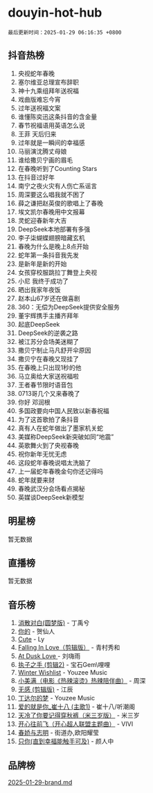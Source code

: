 # douyin-hot-hub

`最后更新时间：2025-01-29 06:16:35 +0800`

## 抖音热榜

1. 央视蛇年春晚
1. 塞尔维亚总理宣布辞职
1. 神十九乘组拜年送祝福
1. 戏曲版难忘今宵
1. 过年送祝福文案
1. 谁懂陈奕迅这条抖音的含金量
1. 春节祝福语用英语怎么说
1. 王菲 天后归来
1. 过年就是一瞬间的幸福感
1. 马丽演沈腾丈母娘
1. 谁给撒贝宁画的眉毛
1. 在春晚听到了Counting Stars
1. 在抖音过好年
1. 南宁之夜火灾有人伤亡系谣言
1. 周深要这么唱我就不困了
1. 薛之谦把赵英俊的歌唱上了春晚
1. 埃文凯尔春晚用中文报幕
1. 灵蛇迎春新年大吉
1. DeepSeek本地部署有多强
1. 李子柒蝴蝶翅膀暗藏玄机
1. 春晚为什么是晚上8点开始
1. 蛇年第一条抖音我先发
1. 是新年是新的开始
1. 女孩穿校服跳拉丁舞登上央视
1. 小尼 我终于成功了
1. 晒出我家年夜饭
1. 赵本山67岁还在做喜剧
1. 360：无偿为DeepSeek提供安全服务
1. 董宇辉携手主播齐拜年
1. 起底DeepSeek
1. DeepSeek的逆袭之路
1. 被江苏分会场美迷糊了
1. 撒贝宁制止马凡舒开伞原因
1. 撒贝宁在春晚又现挂了
1. 在春晚上只出现1秒的他
1. 马立奥给大家送祝福啦
1. 王者春节限时语音包
1. 0713哥几个又来春晚了
1. 你好 邓润根
1. 多国政要向中国人民致以新春祝福
1. 为了这首歌拍了条抖音
1. 真有人在蛇年做出了墨家机关蛇
1. 美媒称DeepSeek新突破如同“地震”
1. 英歌舞火到了央视春晚
1. 祝你新年无忧无虑
1. 这段蛇年春晚说唱太洗脑了
1. 上一届蛇年春晚金句你还记得吗
1. 蛇年就要来财
1. 春晚武汉分会场看点揭秘
1. 英媒谈DeepSeek新模型

## 明星榜

暂无数据

## 直播榜

暂无数据

## 音乐榜

1. [消散对白(圆梦版)](https://sf5-hl-cdn-tos.douyinstatic.com/obj/tos-cn-ve-2774/og4jB5I5IizzoZVAAAzWgBMAsMDWoArfwBOiFs) - 丁禹兮
1. [你的](https://sf6-cdn-tos.douyinstatic.com/obj/tos-cn-ve-2774/oYuIeKf42jB7sEV6B2upMdpYAgfrQWj0FeRegh) - 贺仙人
1. [Cute](https://sf5-hl-cdn-tos.douyinstatic.com/obj/tos-cn-ve-2774/o4IbIzHWKAAB4wsS5qMBRiiAlEBGTpQRNfFvuo) - Ly
1. [Falling In Love（剪辑版）](https://sf5-hl-cdn-tos.douyinstatic.com/obj/tos-cn-ve-2774/o8ajpA8zzgBPahbBIO8AcKGBLJezFCRd1wfP9f) - 青村秀和
1. [ At Dusk  Love ](https://sf5-hl-cdn-tos.douyinstatic.com/obj/tos-cn-ve-2774/o8CrpCf5CaYgI4ZrtQgMQAFEfuGqNnRSDQAPBc) - 刘嗨雨
1. [执子之手 (剪辑2)](https://sf5-hl-cdn-tos.douyinstatic.com/obj/tos-cn-ve-2774/oUoZLQjCc31XzqsBnBQUNgeKtYPBcgbFDwtfcu) - 宝石Gem\哩哩
1. [Winter Wishlist](https://sf5-hl-cdn-tos.douyinstatic.com/obj/tos-cn-ve-2774/oIIgUOeamCFCVAzxN6MFRLIBlLGpUqQxeeHrLE) - Youzee Music
1. [小美满（电影《热辣滚烫》热辣陪伴曲）](https://sf5-hl-cdn-tos.douyinstatic.com/obj/tos-cn-ve-2774/o0GAn2lSgfZIDUgtevCGDQYnFg4CwnrBaxbTZL) - 周深
1. [无感 (剪辑版)](https://sf5-hl-cdn-tos.douyinstatic.com/obj/tos-cn-ve-2774/o0eIsUzJBDlQaQFC5OFlgbMEZC1TFYBftOBn6p) - 江辰
1. [丁达尔的梦](https://sf5-hl-cdn-tos.douyinstatic.com/obj/tos-cn-ve-2774/oMU3WirUZBVQkAC9ccG5P2IQirziZM2RTInUY) - Youzee Music
1. [爱的就是你_崔十八 (主歌1)](https://sf5-hl-cdn-tos.douyinstatic.com/obj/tos-cn-ve-2774/oI5BO5DhFZ6UTcNCnZaOCBLtZ7WIMQGfgnXf5E) - 崔十八/听潮阁
1. [天冷了你要记得穿秋裤（米三岁版）](https://sf5-hl-cdn-tos.douyinstatic.com/obj/tos-cn-ve-2774/oQlIwVIDWiZ6BQilAorS7MA0AgCkQDvcZAdm1) - 米三岁
1. [开心往前飞（开心超人联盟主题曲）](https://sf5-hl-cdn-tos.douyinstatic.com/obj/tos-cn-ve-2774/9d8fb7c82cf1421fb93a9fe925275e0a) - VIVI
1. [春娇与志明](https://sf5-hl-cdn-tos.douyinstatic.com/obj/tos-cn-ve-2774/e530d8fceb7044b39707d7f9ff54add1) - 街道办,欧阳耀莹
1. [只你(直到幸福能触手可及)](https://sf5-hl-cdn-tos.douyinstatic.com/obj/tos-cn-ve-2774/o0lBkRDzFTeaVSUz3ZZSCBVtZ5DIMQGfgmEAuE) - 颜人中

## 品牌榜

[2025-01-29-brand.md](2025-01-29-brand.md)
